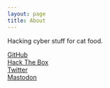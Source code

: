 ```yaml
---
layout: page
title: About
---
```


Hacking cyber stuff for cat food.

<div class="row">
  <div class="col-sm-3">
    <i class="fa fa-github fa-lg"></i>
    <a href="https://github.com/{{site.github_username}}" target="_blank">
        GitHub
    </a>
  </div>
</div>

<div class="row">
  <div class="col-sm-3">
    <i class="fa fa-external-link fa-lg"></i>
    <a href="https://app.hackthebox.com/users/61901" target="_blank">
        Hack The Box
    </a>
  </div>
</div>

<div class="row">
  <div class="col-sm-3">
    <i class="fa fa-twitter fa-lg"></i>
    <a href="https://twitter.com/{{site.twitter_username}}" target="_blank">
        Twitter
    </a>
  </div>
</div>

<div class="row">
  <div class="col-sm-3">
    <i class="fa fa-external-link fa-lg"></i>
    <a href="https://infosec.exchange/@un5h4d0w" target="_blank">
        Mastodon
    </a>
  </div>
</div>
